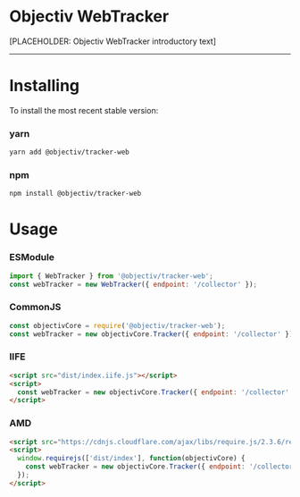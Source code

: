 # Objectiv WebTracker 
[PLACEHOLDER: Objectiv WebTracker introductory text]

---
# Installing
To install the most recent stable version:

### yarn
```sh
yarn add @objectiv/tracker-web
```

### npm
```sh
npm install @objectiv/tracker-web
```

# Usage

### ESModule
```javascript
import { WebTracker } from '@objectiv/tracker-web';
const webTracker = new WebTracker({ endpoint: '/collector' });
```

### CommonJS
```javascript
const objectivCore = require('@objectiv/tracker-web');
const webTracker = new objectivCore.Tracker({ endpoint: '/collector' });
```

### IIFE
```html
<script src="dist/index.iife.js"></script>
<script>
  const webTracker = new objectivCore.Tracker({ endpoint: '/collector' });
</script>
```

### AMD
```html
<script src="https://cdnjs.cloudflare.com/ajax/libs/require.js/2.3.6/require.min.js"></script>
<script>
  window.requirejs(['dist/index'], function(objectivCore) {
    const webTracker = new objectivCore.Tracker({ endpoint: '/collector' });
  });
</script>
```
